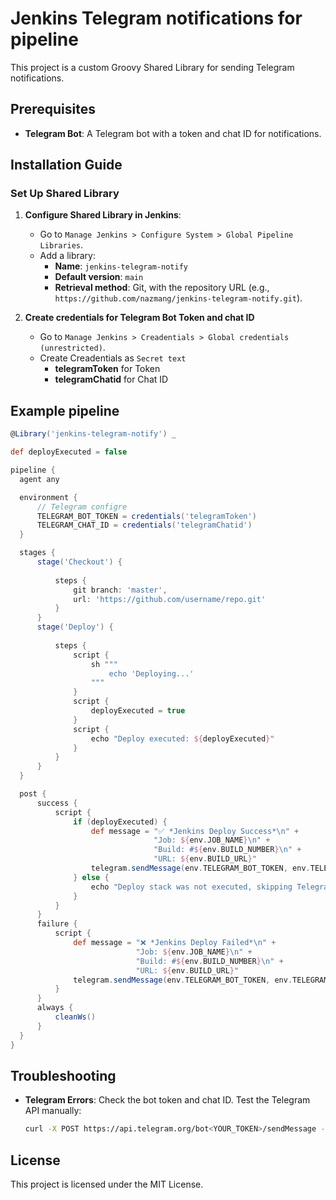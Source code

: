 # Jenkins Telegram notifications for pipeline

This project is a custom Groovy Shared Library for sending Telegram notifications.

## Prerequisites

- **Telegram Bot**: A Telegram bot with a token and chat ID for notifications.

## Installation Guide

### Set Up Shared Library

1. **Configure Shared Library in Jenkins**:
   - Go to `Manage Jenkins > Configure System > Global Pipeline Libraries`.
   - Add a library:
     - **Name**: `jenkins-telegram-notify`
     - **Default version**: `main`
     - **Retrieval method**: Git, with the repository URL (e.g., `https://github.com/nazmang/jenkins-telegram-notify.git`).

2. **Create credentials for Telegram Bot Token and chat ID**
   - Go to `Manage Jenkins > Creadentials > Global credentials (unrestricted)`.
   - Create Creadentials as `Secret text`
     - **telegramToken** for Token
     - **telegramChatid** for Chat ID

## Example pipeline

  ```groovy
@Library('jenkins-telegram-notify') _

def deployExecuted = false

pipeline {
    agent any 

    environment {        
        // Telegram configre
        TELEGRAM_BOT_TOKEN = credentials('telegramToken')
        TELEGRAM_CHAT_ID = credentials('telegramChatid')          
    }

    stages {
        stage('Checkout') {
            
            steps {
                git branch: 'master',
                url: 'https://github.com/username/repo.git'
            }
        }       
        stage('Deploy') {
            
            steps {
                script {
                    sh """
                        echo 'Deploying...'
                    """
                }
                script {
                    deployExecuted = true
                }
                script {                    
                    echo "Deploy executed: ${deployExecuted}"
                }
            }
        }
    }

    post {
        success {
            script {
                if (deployExecuted) {
                    def message = "✅ *Jenkins Deploy Success*\n" +
                                  "Job: ${env.JOB_NAME}\n" +
                                  "Build: #${env.BUILD_NUMBER}\n" +                               
                                  "URL: ${env.BUILD_URL}"
                    telegram.sendMessage(env.TELEGRAM_BOT_TOKEN, env.TELEGRAM_CHAT_ID, message)
                } else {
                    echo "Deploy stack was not executed, skipping Telegram notification."
                }
            }
        }
        failure {
            script {
                def message = "❌ *Jenkins Deploy Failed*\n" +
                              "Job: ${env.JOB_NAME}\n" +
                              "Build: #${env.BUILD_NUMBER}\n" +                          
                              "URL: ${env.BUILD_URL}"
                telegram.sendMessage(env.TELEGRAM_BOT_TOKEN, env.TELEGRAM_CHAT_ID, message)
            }
        }
        always {
            cleanWs()
        }
    }
}
  ```

## Troubleshooting

- **Telegram Errors**: Check the bot token and chat ID. Test the Telegram API manually:

  ```bash
  curl -X POST https://api.telegram.org/bot<YOUR_TOKEN>/sendMessage -d chat_id=<CHAT_ID> -d text="Test" -d parse_mode=MarkdownV2
  ```

## License

This project is licensed under the MIT License.
